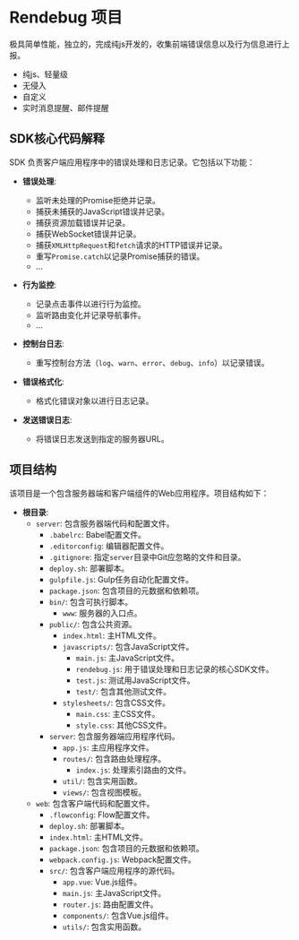 # Rendebug 项目
极具简单性能，独立的，完成纯js开发的，收集前端错误信息以及行为信息进行上报。
- 纯js、轻量级
- 无侵入
- 自定义
- 实时消息提醒、邮件提醒

## SDK核心代码解释

SDK 负责客户端应用程序中的错误处理和日志记录。它包括以下功能：

- **错误处理**:
  - 监听未处理的Promise拒绝并记录。
  - 捕获未捕获的JavaScript错误并记录。
  - 捕获资源加载错误并记录。
  - 捕获WebSocket错误并记录。
  - 捕获`XMLHttpRequest`和`fetch`请求的HTTP错误并记录。
  - 重写`Promise.catch`以记录Promise捕获的错误。
  - ...

- **行为监控**:
  - 记录点击事件以进行行为监控。
  - 监听路由变化并记录导航事件。
  - ...

- **控制台日志**:
  - 重写控制台方法（`log`、`warn`、`error`、`debug`、`info`）以记录错误。

- **错误格式化**:
  - 格式化错误对象以进行日志记录。

- **发送错误日志**:
  - 将错误日志发送到指定的服务器URL。


## 项目结构

该项目是一个包含服务器端和客户端组件的Web应用程序。项目结构如下：

- **根目录**:
  - `server`: 包含服务器端代码和配置文件。
    - `.babelrc`: Babel配置文件。
    - `.editorconfig`: 编辑器配置文件。
    - `.gitignore`: 指定`server`目录中Git应忽略的文件和目录。
    - `deploy.sh`: 部署脚本。
    - `gulpfile.js`: Gulp任务自动化配置文件。
    - `package.json`: 包含项目的元数据和依赖项。
    - `bin/`: 包含可执行脚本。
      - `www`: 服务器的入口点。
    - `public/`: 包含公共资源。
      - `index.html`: 主HTML文件。
      - `javascripts/`: 包含JavaScript文件。
        - `main.js`: 主JavaScript文件。
        - `rendebug.js`: 用于错误处理和日志记录的核心SDK文件。
        - `test.js`: 测试用JavaScript文件。
        - `test/`: 包含其他测试文件。
      - `stylesheets/`: 包含CSS文件。
        - `main.css`: 主CSS文件。
        - `style.css`: 其他CSS文件。
    - `server`: 包含服务器端应用程序代码。
      - `app.js`: 主应用程序文件。
      - `routes/`: 包含路由处理程序。
        - `index.js`: 处理索引路由的文件。
      - `util/`: 包含实用函数。
      - `views/`: 包含视图模板。
  - `web`: 包含客户端代码和配置文件。
    - `.flowconfig`: Flow配置文件。
    - `deploy.sh`: 部署脚本。
    - `index.html`: 主HTML文件。
    - `package.json`: 包含项目的元数据和依赖项。
    - `webpack.config.js`: Webpack配置文件。
    - `src/`: 包含客户端应用程序的源代码。
      - `app.vue`: Vue.js组件。
      - `main.js`: 主JavaScript文件。
      - `router.js`: 路由配置文件。
      - `components/`: 包含Vue.js组件。
      - `utils/`: 包含实用函数。